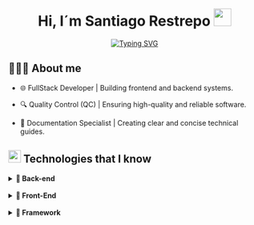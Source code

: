 <h1 align="center"><b>Hi, I´m Santiago Restrepo </b><img src="https://media.giphy.com/media/hvRJCLFzcasrR4ia7z/giphy.gif" width="35"></h1>

<div align="center">

[![Typing SVG](https://readme-typing-svg.demolab.com?font=JetBrains+Mono&weight=800&pause=1000&color=017ACB&vCenter=true&width=435&lines=-+Software+analyst+and+developer+-)](https://git.io/typing-svg)
</div>

## 🧑🏻‍💻 <b>About me</b> 
- 🌐 FullStack Developer | Building frontend and backend systems.

- 🔍 Quality Control (QC) | Ensuring high-quality and reliable software.

- 📑 Documentation Specialist | Creating clear and concise technical guides.

## <img src="https://user-images.githubusercontent.com/74038190/212257465-7ce8d493-cac5-494e-982a-5a9deb852c4b.gif" width ="25"><b> Technologies that I know </b>

<p align="center">

<details>
    <summary><b>📁 Back-end</b></summary>
    <br>

![Java](https://img.shields.io/badge/Java-%23DC0D15?style=for-the-badge&logo=openjdk&logoColor=white&labelColor=black)
![Python](https://img.shields.io/badge/Python-%233776AB?style=for-the-badge&logo=python&logoColor=white&labelColor=black)
![Nodejs](https://img.shields.io/badge/Node.JS-%235FA04E?style=for-the-badge&logo=nodedotjs&logoColor=white&labelColor=black)

</details>

<br>

<details>
    <summary><b>📁 Front-End</b></summary>
    <br>

![HTML](https://img.shields.io/badge/HTML5-%23E34F26?style=for-the-badge&logo=html5&logoColor=white&labelColor=black)
![CSS](https://img.shields.io/badge/CSS3-%23663399?style=for-the-badge&logo=css&logoColor=white&labelColor=black)
![JavaScript](https://img.shields.io/badge/JavaScript-%23F7DF1E?style=for-the-badge&logo=javascript&logoColor=white&labelColor=black)

</details>

<br>

<details>
    <summary><b>📁 Framework</b></summary>
    <br>

![Bootstrap](https://img.shields.io/badge/Bootstrap-%237952B3?style=for-the-badge&logo=bootstrap&logoColor=white&labelColor=black)
![Bulma](https://img.shields.io/badge/Bulma-%2300D1B2?style=for-the-badge&logo=bulma&logoColor=white&labelColor=black)
![tailwindcss](https://img.shields.io/badge/Tailwind-%2306B6D4?style=for-the-badge&logo=tailwindcss&logoColor=white&labelColor=black)
![Spring](https://img.shields.io/badge/Spring-%236DB33F?style=for-the-badge&logo=spring&logoColor=white&labelColor=black)
![SpringBoot](https://img.shields.io/badge/SpringBoot-%236DB33F?style=for-the-badge&logo=springboot&logoColor=white&labelColor=black)
![Django](https://img.shields.io/badge/Django-%23092E20?style=for-the-badge&logo=django&logoColor=white&labelColor=black)
![Fastapi](https://img.shields.io/badge/Fastapi-%23009688?style=for-the-badge&logo=fastapi&logoColor=white&labelColor=black)

</details>
